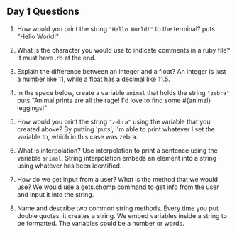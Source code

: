 ## Day 1 Questions

1. How would you print the string `"Hello World!"` to the terminal?
puts "Hello World!"

1. What is the character you would use to indicate comments in a ruby file?
It must have .rb at the end.

1. Explain the difference between an integer and a float?
An integer is just a number like 11, while a float has a decimal like 11.5.

1. In the space below, create a variable `animal` that holds the string `"zebra"`
puts "Animal prints are all the rage! I'd love to find some #{animal} leggings!"

1. How would you print the string `"zebra"` using the variable that you created above?
By putting 'puts', I'm able to print whatever I set the variable to, which in this case was zebra.

1. What is interpolation? Use interpolation to print a sentence using the variable `animal`.
String interpolation embeds an element into a string using whatever has been identified.

1. How do we get input from a user? What is the method that we would use?
We would use a gets.chomp command to get info from the user and input it into the string.

1. Name and describe two common string methods.
Every time you put double quotes, it creates a string. We embed variables inside a string to be formatted. The variables could be a number or words.
